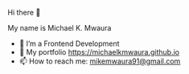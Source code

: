 Hi there 👋

My name is Michael K. Mwaura

- 🌱 I’m a Frontend Development
- 🔭 My portfolio https://michaelkmwaura.github.io
- 📫 How to reach me: mikemwaura91@gmail.com


